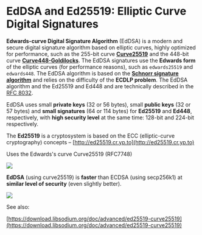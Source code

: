 # EdDSA and Ed25519: Elliptic Curve Digital Signatures

**Edwards-curve Digital Signature Algorithm** \(EdDSA\) is a modern and secure digital signature algorithm based on elliptic curves, highly optimized for performance, such as the 255-bit curve [**Curve25519**](https://en.wikipedia.org/wiki/Curve25519) and the 448-bit curve [**Curve448-Goldilocks**](https://en.wikipedia.org/wiki/Curve448). The EdDSA signatures use the **Edwards form** of the elliptic curves \(for performance reasons\), such as `edwards25519` and `edwards448`. The EdDSA algorithm is based on the [**Schnorr signature algorithm**](https://en.wikipedia.org/wiki/Schnorr_signature) and relies on the difficulty of the **ECDLP problem**. The EdDSA algorithm and the Ed25519 and Ed448 and are technically described in the [RFC 8032](https://tools.ietf.org/html/rfc8032).





EdDSA uses small **private keys** \(32 or 56 bytes\), small **public keys** \(32 or 57 bytes\) and **small signatures** \(64 or 114 bytes\) for **Ed25519** and **Ed448**, respectively, with **high security level** at the same time: 128-bit and 224-bit respectively.

 

The **Ed25519** is a cryptosystem is based on the ECC \(elliptic-curve cryptography\) concepts – [http://ed25519.cr.yp.to](http://ed25519.cr.yp.to)

Uses the Edwards's curve Curve25519 \(RFC7748\)

![](/assets/edwards-curve-equation)

**EdDSA** \(using curve25519\) is **faster** than ECDSA \(using secp256k1\) at **similar level of security** \(even slightly better\).

![](/assets/edwards-curve-visualization.png)

See also:

[https://download.libsodium.org/doc/advanced/ed25519-curve25519](https://download.libsodium.org/doc/advanced/ed25519-curve25519)

